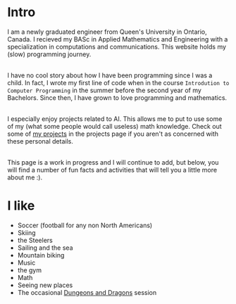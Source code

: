 # Intro

I am a newly graduated engineer from Queen's University in Ontario, Canada. I recieved my BASc in Applied Mathematics and Engineering with a specialization in computations and communications. This website holds my (slow) programming journey.<br><br>

I have no cool story about how I have been programming since I was a child. In fact, I wrote my first line of code when in the course  `Introdution to Computer Programming` in the summer before the second year of my Bachelors. Since then, I have grown to love programming and mathematics. <br><br>

I especially enjoy projects related to AI. This allows me to put to use some of my (what some people would call useless) math knowledge. Check out some of [my projects](../projects) in the projects page if you aren't as concerned with these personal details.<br><br>

This page is a work in progress and I will continue to add, but below, you will find a number of fun facts and activities that will tell you a little more about me :).

# I like

- Soccer (football for any non North Americans)
- Skiing
- the Steelers
- Sailing and the sea
- Mountain biking
- Music
- the gym
- Math
- Seeing new places
- The occasional [Dungeons and Dragons](https://critrole.com/campaign-1-podcast/) session
